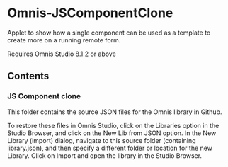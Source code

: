 # Omnis-JSComponentClone
Applet to show how a single component can be used as a template to create more on a running remote form.

Requires Omnis Studio 8.1.2 or above

## Contents

### JS Component clone

This folder contains the source JSON files for the Omnis library in Github.

To restore these files in Omnis Studio, click on the Libraries option in the Studio Browser, and click on the New Lib from JSON option. In the New Library (import) dialog, navigate to this source folder (containing library.json), and then specify a different folder or location for the new Library. Click on Import and open the library in the Studio Browser.
